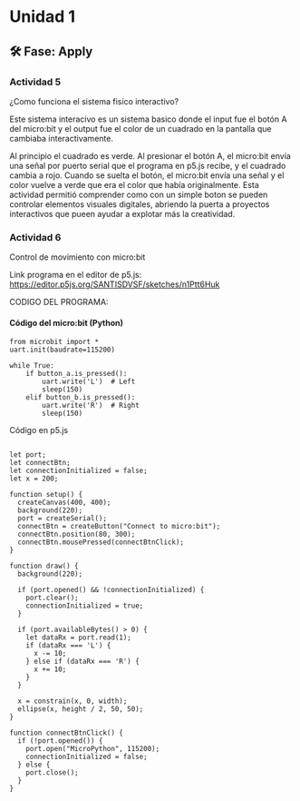 # Unidad 1

## 🛠 Fase: Apply
### Actividad 5
¿Como funciona el sistema fisico interactivo?

Este sistema interacivo es un sistema basico donde el input fue el botón A del micro:bit y el output fue el color de un cuadrado en la pantalla que cambiaba interactivamente.

Al principio el cuadrado es verde. Al presionar el botón A, el micro:bit envía una señal por puerto serial que el programa en p5.js recibe, y el cuadrado cambia a rojo. Cuando se suelta el botón, el micro:bit envía una señal y el color vuelve a verde que era el color que había originalmente. Esta actividad permitió comprender como con un simple boton se pueden controlar elementos visuales digitales, abriendo la puerta a proyectos interactivos que pueen ayudar a explotar más la creatividad. 

### Actividad 6
Control de movimiento con micro:bit

Link programa en el editor de p5.js:
https://editor.p5js.org/SANTISDVSF/sketches/n1Ptt6Huk

CODIGO DEL PROGRAMA:
#### Código del micro:bit (Python)

```
from microbit import *
uart.init(baudrate=115200)

while True:
    if button_a.is_pressed():
        uart.write('L')  # Left
        sleep(150)
    elif button_b.is_pressed():
        uart.write('R')  # Right
        sleep(150)

```

Código en p5.js

```

let port;
let connectBtn;
let connectionInitialized = false;
let x = 200;

function setup() {
  createCanvas(400, 400);
  background(220);
  port = createSerial();
  connectBtn = createButton("Connect to micro:bit");
  connectBtn.position(80, 300);
  connectBtn.mousePressed(connectBtnClick);
}

function draw() {
  background(220);

  if (port.opened() && !connectionInitialized) {
    port.clear();
    connectionInitialized = true;
  }

  if (port.availableBytes() > 0) {
    let dataRx = port.read(1);
    if (dataRx === 'L') {
      x -= 10;
    } else if (dataRx === 'R') {
      x += 10;
    }
  }

  x = constrain(x, 0, width);
  ellipse(x, height / 2, 50, 50);
}

function connectBtnClick() {
  if (!port.opened()) {
    port.open("MicroPython", 115200);
    connectionInitialized = false;
  } else {
    port.close();
  }
}

```

